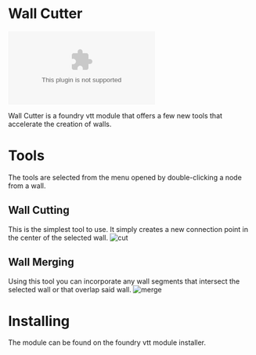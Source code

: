 # Wall Cutter
![downloads](https://img.shields.io/github/downloads/HadaIonut/WallCutter/v1.0.0/WallCutter.zip?style=for-the-badge)

Wall Cutter is a foundry vtt module that offers a few new tools that accelerate the creation of walls.

# Tools

The tools are selected from the menu opened by double-clicking a node from a wall.

## Wall Cutting

This is the simplest tool to use. It simply creates a new connection point in the center of the selected wall.
![cut](https://i.imgur.com/WMyfwoG.gif)

## Wall Merging

Using this tool you can incorporate any wall segments that intersect the selected wall or that overlap said wall.
![merge](https://i.imgur.com/tz9aFxF.gif)

# Installing

The module can be found on the foundry vtt module installer.
